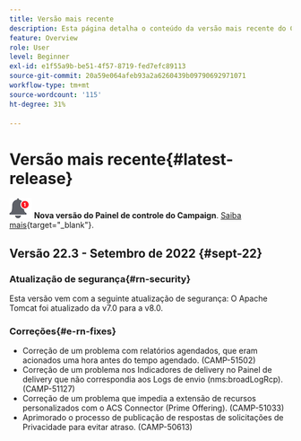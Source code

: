 ```yaml
---
title: Versão mais recente
description: Esta página detalha o conteúdo da versão mais recente do Campaign Standard
feature: Overview
role: User
level: Beginner
exl-id: e1f55a9b-be51-4f57-8719-fed7efc89113
source-git-commit: 20a59e064afeb93a2a6260439b09790692971071
workflow-type: tm+mt
source-wordcount: '115'
ht-degree: 31%

---
```



# Versão mais recente{#latest-release}

![Painel de controle do Campaign](assets/do-not-localize/cp-icon.png) **Nova versão do Painel de controle do Campaign**. [Saiba mais](https://experienceleague.adobe.com/docs/control-panel/using/release-notes.html?lang=pt-BR){target=&quot;_blank&quot;}.


## Versão 22.3 - Setembro de 2022 {#sept-22}

### Atualização de segurança{#rn-security}

Esta versão vem com a seguinte atualização de segurança: O Apache Tomcat foi atualizado da v7.0 para a v8.0.

### Correções{#e-rn-fixes}

* Correção de um problema com relatórios agendados, que eram acionados uma hora antes do tempo agendado. (CAMP-51502)
* Correção de um problema nos Indicadores de delivery no Painel de delivery que não correspondia aos Logs de envio (nms:broadLogRcp). (CAMP-51127)
* Correção de um problema que impedia a extensão de recursos personalizados com o ACS Connector (Prime Offering). (CAMP-51033)
* Aprimorado o processo de publicação de respostas de solicitações de Privacidade para evitar atraso. (CAMP-50613)


